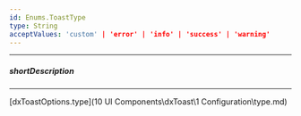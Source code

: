 ```yaml
---
id: Enums.ToastType
type: String
acceptValues: 'custom' | 'error' | 'info' | 'success' | 'warning'
---
```

---
##### shortDescription
<!-- Description goes here -->

---
<!-- Description goes here -->
[dxToastOptions.type](10 UI Components\dxToast\1 Configuration\type.md)